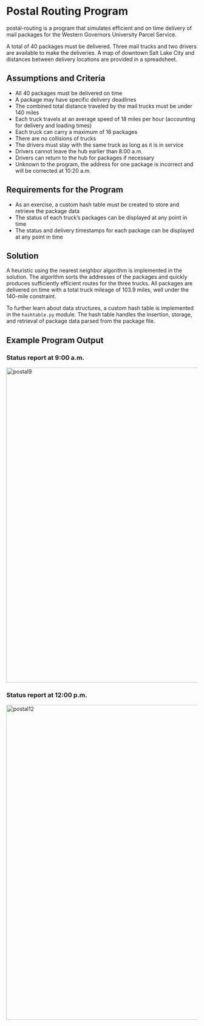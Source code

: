 # Postal Routing Program
postal-routing is a program that simulates efficient and on time delivery of mail packages for the Western Governors University Parcel Service.

A total of 40 packages must be delivered. Three mail trucks and two drivers are available to make the deliveries. A map of downtown Salt Lake City and distances between delivery locations are provided in a spreadsheet.
## Assumptions and Criteria
- All 40 packages must be delivered on time
- A package may have specific delivery deadlines
- The combined total distance traveled by the mail trucks must be under 140 miles
- Each truck travels at an average speed of 18 miles per hour (accounting for delivery and loading times)
- Each truck can carry a maximum of 16 packages
- There are no collisions of trucks
- The drivers must stay with the same truck as long as it is in service
- Drivers cannot leave the hub earlier than 8:00 a.m.
- Drivers can return to the hub for packages if necessary
- Unknown to the program, the address for one package is incorrect and will be corrected at 10:20 a.m.
## Requirements for the Program
- As an exercise, a custom hash table must be created to store and retrieve the package data
- The status of each truck’s packages can be displayed at any point in time
- The status and delivery timestamps for each package can be displayed at any point in time
## Solution
A heuristic using the nearest neighbor algorithm is implemented in the solution. The algorithm sorts the addresses of the packages and quickly produces sufficiently efficient routes for the three trucks. All packages are delivered on time with a total truck mileage of 103.9 miles, well under the 140-mile constraint.

To further learn about data structures, a custom hash table is implemented in the `hashtable.py` module. The hash table handles the insertion, storage, and retrieval of package data parsed from the package file.
## Example Program Output
### Status report at 9:00 a.m.
<img width="828" alt="postal9" src="https://github.com/PcGamer25/postal-routing/assets/24723469/f404d33d-6e58-4cd1-aeca-60593dbcdd10">

### Status report at 12:00 p.m.
<img width="828" alt="postal12" src="https://github.com/PcGamer25/postal-routing/assets/24723469/b538fe9c-7285-4225-9c9c-0f101ce1b3a3">

